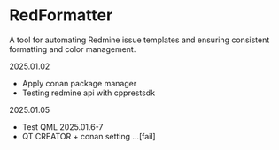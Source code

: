 # RedFormatter
A tool for automating Redmine issue templates and ensuring consistent formatting and color management.

2025.01.02
- Apply conan package manager 
- Testing redmine api with cpprestsdk

2025.01.05
- Test QML
2025.01.6-7
- QT CREATOR + conan setting ...[fail]
